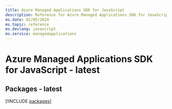 ```yaml
---
title: Azure Managed Applications SDK for JavaScript
description: Reference for Azure Managed Applications SDK for JavaScript
ms.date: 02/05/2024
ms.topic: reference
ms.devlang: javascript
ms.service: managedapplications
---
```

# Azure Managed Applications SDK for JavaScript - latest
## Packages - latest
[!INCLUDE [packages](managed-applications-index.md)]